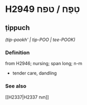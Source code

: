 # H2949 טִפֻּח / טפח

## ṭippuch

_(tip-pookh' | tip-POO | tee-POOK)_

### Definition

from H2946; nursing; span long; n-m

- tender care, dandling

### See also

[[H2337|H2337 חוח]]
